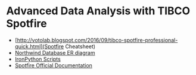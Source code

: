 # Advanced Data Analysis with TIBCO Spotfire

- [http://votolab.blogspot.com/2016/09/tibco-spotfire-professional-quick.html](Spotfire Cheatsheet)
- [Northwind Database ER diagram](https://github.com/pthom/northwind_psql/blob/master/ER.png)
- [IronPython Scripts](https://github.com/essejhsif/spotfire)
- [Spotfire Official Documentation](https://docs.tibco.com/pub/sfire-analyst/latest/doc/html/en-US/TIB_sfire-analyst_UsersGuide/index.htm#t=intro%2Fintro_this_is_Spotfire.htm)